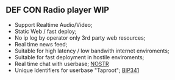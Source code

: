 ## DEF CON Radio player WIP

- Support Realtime Audio/Video;
- Static Web / fast deploy;
- No ip log by operator only 3rd party web resources;
- Real time news feed;
- Suitable for high latency / low bandwith internet enviroments;
- Suitable for fast deployment in hostile enviroments;
- Real time chat with userbase;
[NOSTR](https://github.com/nostr-protocol/nostr)
- Unique Identifiers for userbase "Taproot";
[BIP341](https://en.bitcoin.it/wiki/BIP_0341)
